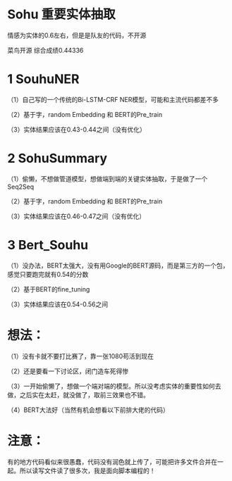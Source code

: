 # Sohu 重要实体抽取

情感为实体的0.6左右，但是是队友的代码，不开源

菜鸟开源 综合成绩0.44336

# 1 SouhuNER

（1）自己写的一个传统的Bi-LSTM-CRF NER模型，可能和主流代码都差不多

（2）基于字，random Embedding 和 BERT的Pre_train

（3）实体结果应该在0.43-0.44之间（没有优化）

# 2 SohuSummary

（1）偷懒，不想做管道模型，想做端到端的关键实体抽取，于是做了一个Seq2Seq

（2）基于字，random Embedding 和 BERT的Pre_train

（3）实体结果应该在0.46-0.47之间（没有优化）

# 3 Bert_Souhu

（1）没办法，BERT太强大，没有用Google的BERT源码，而是第三方的一个包，感觉只要跑完就有0.54的分数

（2）基于BERT的fine_tuning

（3）实体结果应该在0.54-0.56之间

# 想法：

（1）没有卡就不要打比赛了，靠一张1080苟活到现在

（2）还是要看一下讨论区，闭门造车死得惨

（3）一开始偷懒了，想做一个端对端的模型。所以没考虑实体的重要性如何去做，之后实在太赶，就没做了，取前三效果也不错。

（4）BERT大法好（当然有机会想看以下前排大佬的代码）

# 注意：

有的地方代码看似来很愚蠢，代码没有润色就上传了，可能把许多文件合并在一起。所以读写文件读了很多次，我是面向脚本编程的！
